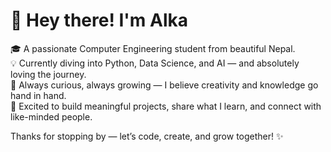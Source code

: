 # 👋 Hey there! I'm Alka

🎓 A passionate Computer Engineering student from beautiful Nepal.  
💡 Currently diving into Python, Data Science, and AI — and absolutely loving the journey.  
🌱 Always curious, always growing — I believe creativity and knowledge go hand in hand.  
🚀 Excited to build meaningful projects, share what I learn, and connect with like-minded people.  

Thanks for stopping by — let’s code, create, and grow together! ✨

